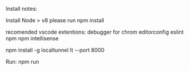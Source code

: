 Install notes:

Install Node > v8
please run npm install

recomended vscode extentions:
debugger for chrom
editorconfig
eslint
npm
npm intellisense

npm install -g localtunnel
lt --port 8000



Run:
npm run
